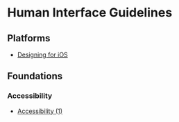 # Human Interface Guidelines
## Platforms
- [Designing for iOS](https://velog.io/@240-coding/Designing-for-iOS)
## Foundations
### Accessibility
- [Accessibility (1)](https://velog.io/@240-coding/Foundations-Accessibility-1)

